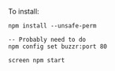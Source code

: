 To install:

```
npm install --unsafe-perm

-- Probably need to do
npm config set buzzr:port 80

screen npm start
```
